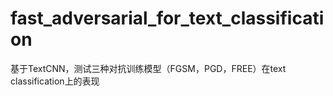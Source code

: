 # fast_adversarial_for_text_classification
基于TextCNN，测试三种对抗训练模型（FGSM，PGD，FREE）在text classification上的表现
